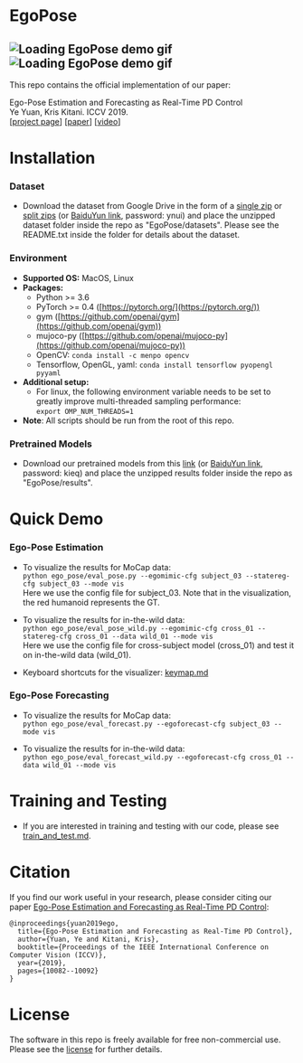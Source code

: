 # EgoPose
![Loading EgoPose demo gif](https://www.ye-yuan.com/wp-content/uploads/2019/08/ego_pose_rs.gif "EgoPose demo gif")
![Loading EgoPose demo gif](https://www.ye-yuan.com/wp-content/uploads/2019/07/ego_forecast_rs.gif "EgoPose demo gif")
---
This repo contains the official implementation of our paper:
  
Ego-Pose Estimation and Forecasting as Real-Time PD Control  
Ye Yuan, Kris Kitani. ICCV 2019.  
[[project page](https://www.ye-yuan.com/ego-pose)] [[paper](https://arxiv.org/pdf/1906.03173.pdf)] [[video](https://youtu.be/968IIDZeWE0)]

# Installation 
### Dataset
* Download the dataset from Google Drive in the form of a [single zip](https://drive.google.com/file/d/1vzxVHAtfvfIEDreqYvHulhtNwHcomotV/view?usp=sharing) or [split zips](https://drive.google.com/drive/folders/1gArkvMsyePQvSkWaV45708MchH1nDZZE?usp=sharing) (or [BaiduYun link](https://pan.baidu.com/s/18iSI84nFpCUdAqhuN1PcWw), password: ynui) and place the unzipped dataset folder inside the repo as "EgoPose/datasets". Please see the README.txt inside the folder for details about the dataset.
### Environment
* **Supported OS:** MacOS, Linux
* **Packages:**
    * Python >= 3.6
    * PyTorch >= 0.4 ([https://pytorch.org/](https://pytorch.org/))
    * gym ([https://github.com/openai/gym](https://github.com/openai/gym))
    * mujoco-py ([https://github.com/openai/mujoco-py](https://github.com/openai/mujoco-py))
    * OpenCV: ```conda install -c menpo opencv```
    * Tensorflow, OpenGL, yaml: 
    ```conda install tensorflow pyopengl pyyaml```
* **Additional setup:**
    * For linux, the following environment variable needs to be set to greatly improve multi-threaded sampling performance:    
    ```export OMP_NUM_THREADS=1```
* **Note**: All scripts should be run from the root of this repo.

### Pretrained Models
* Download our pretrained models from this [link](https://drive.google.com/file/d/1DE-uSUk4JMDtL9aQY2R5rAd3_yPRUIIH/view?usp=sharing) (or [BaiduYun link](https://pan.baidu.com/s/1NECDEX-itgzKoYHrxSMEwQ), password: kieq) and place the unzipped results folder inside the repo as "EgoPose/results".

# Quick Demo  
### Ego-Pose Estimation
* To visualize the results for MoCap data:  
    ```python ego_pose/eval_pose.py --egomimic-cfg subject_03 --statereg-cfg subject_03 --mode vis```  
    Here we use the config file for subject_03. Note that in the visualization, the red humanoid represents the GT.
    
* To visualize the results for in-the-wild data:  
    ```python ego_pose/eval_pose_wild.py --egomimic-cfg cross_01 --statereg-cfg cross_01 --data wild_01 --mode vis```  
    Here we use the config file for cross-subject model (cross_01) and test it on in-the-wild data (wild_01).
    
* Keyboard shortcuts for the visualizer: [keymap.md](https://github.com/Khrylx/EgoPose/blob/master/docs/keymap.md)
### Ego-Pose Forecasting
* To visualize the results for MoCap data:  
    ```python ego_pose/eval_forecast.py --egoforecast-cfg subject_03 --mode vis```  

* To visualize the results for in-the-wild data:  
    ```python ego_pose/eval_forecast_wild.py --egoforecast-cfg cross_01 --data wild_01 --mode vis```  


# Training and Testing
* If you are interested in training and testing with our code, please see [train_and_test.md](https://github.com/Khrylx/EgoPose/blob/master/docs/train_and_test.md).

# Citation
If you find our work useful in your research, please consider citing our paper [Ego-Pose Estimation and Forecasting as Real-Time PD Control](https://www.ye-yuan.com/ego-pose):
```
@inproceedings{yuan2019ego,
  title={Ego-Pose Estimation and Forecasting as Real-Time PD Control},
  author={Yuan, Ye and Kitani, Kris},
  booktitle={Proceedings of the IEEE International Conference on Computer Vision (ICCV)},
  year={2019},
  pages={10082--10092}
}
```

# License

The software in this repo is freely available for free non-commercial use. Please see the [license](https://github.com/Khrylx/EgoPose/blob/master/LICENSE) for further details.
